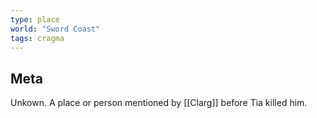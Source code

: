 ```yaml
---
type: place
world: "Sword Coast"
tags: cragma
---
```


## Meta

Unkown. 
A place or person mentioned by [[Clarg]] before Tia killed him. 